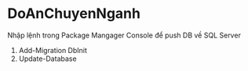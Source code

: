 # DoAnChuyenNganh
Nhập lệnh trong Package Mangager Console để push DB về SQL Server
1. Add-Migration DbInit
2. Update-Database
